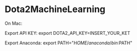 # Dota2MachineLearning

On Mac:

Export API KEY: export DOTA2_API_KEY=INSERT_YOUR_KET


Export Anaconda: export PATH="$HOME/anaconda/bin:$PATH"
